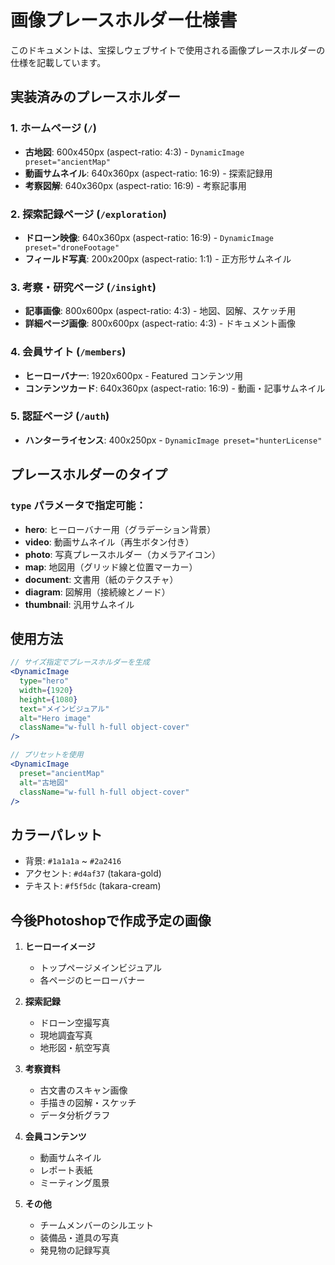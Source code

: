 # 画像プレースホルダー仕様書

このドキュメントは、宝探しウェブサイトで使用される画像プレースホルダーの仕様を記載しています。

## 実装済みのプレースホルダー

### 1. ホームページ (`/`)
- **古地図**: 600x450px (aspect-ratio: 4:3) - `DynamicImage preset="ancientMap"`
- **動画サムネイル**: 640x360px (aspect-ratio: 16:9) - 探索記録用
- **考察図解**: 640x360px (aspect-ratio: 16:9) - 考察記事用

### 2. 探索記録ページ (`/exploration`)
- **ドローン映像**: 640x360px (aspect-ratio: 16:9) - `DynamicImage preset="droneFootage"`
- **フィールド写真**: 200x200px (aspect-ratio: 1:1) - 正方形サムネイル

### 3. 考察・研究ページ (`/insight`)
- **記事画像**: 800x600px (aspect-ratio: 4:3) - 地図、図解、スケッチ用
- **詳細ページ画像**: 800x600px (aspect-ratio: 4:3) - ドキュメント画像

### 4. 会員サイト (`/members`)
- **ヒーローバナー**: 1920x600px - Featured コンテンツ用
- **コンテンツカード**: 640x360px (aspect-ratio: 16:9) - 動画・記事サムネイル

### 5. 認証ページ (`/auth`)
- **ハンターライセンス**: 400x250px - `DynamicImage preset="hunterLicense"`

## プレースホルダーのタイプ

### `type` パラメータで指定可能：
- **hero**: ヒーローバナー用（グラデーション背景）
- **video**: 動画サムネイル（再生ボタン付き）
- **photo**: 写真プレースホルダー（カメラアイコン）
- **map**: 地図用（グリッド線と位置マーカー）
- **document**: 文書用（紙のテクスチャ）
- **diagram**: 図解用（接続線とノード）
- **thumbnail**: 汎用サムネイル

## 使用方法

```jsx
// サイズ指定でプレースホルダーを生成
<DynamicImage
  type="hero"
  width={1920}
  height={1080}
  text="メインビジュアル"
  alt="Hero image"
  className="w-full h-full object-cover"
/>

// プリセットを使用
<DynamicImage
  preset="ancientMap"
  alt="古地図"
  className="w-full h-full object-cover"
/>
```

## カラーパレット
- 背景: `#1a1a1a` ~ `#2a2416`
- アクセント: `#d4af37` (takara-gold)
- テキスト: `#f5f5dc` (takara-cream)

## 今後Photoshopで作成予定の画像

1. **ヒーローイメージ**
   - トップページメインビジュアル
   - 各ページのヒーローバナー

2. **探索記録**
   - ドローン空撮写真
   - 現地調査写真
   - 地形図・航空写真

3. **考察資料**
   - 古文書のスキャン画像
   - 手描きの図解・スケッチ
   - データ分析グラフ

4. **会員コンテンツ**
   - 動画サムネイル
   - レポート表紙
   - ミーティング風景

5. **その他**
   - チームメンバーのシルエット
   - 装備品・道具の写真
   - 発見物の記録写真